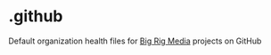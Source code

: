 # .github

Default organization health files for [Big Rig Media](https://www.bigrigmedia.com/) projects on GitHub
